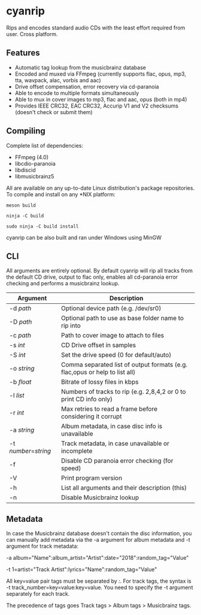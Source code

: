 cyanrip
=======
Rips and encodes standard audio CDs with the least effort required from user. Cross platform.

Features
--------
 * Automatic tag lookup from the musicbrainz database
 * Encoded and muxed via FFmpeg (currently supports flac, opus, mp3, tta, wavpack, alac, vorbis and aac)
 * Drive offset compensation, error recovery via cd-paranoia
 * Able to encode to multiple formats simultaneously
 * Able to mux in cover images to mp3, flac and aac, opus (both in mp4)
 * Provides IEEE CRC32, EAC CRC32, Accurip V1 and V2 checksums (doesn't check or submit them)


Compiling
---------
Complete list of dependencies:

 * FFmpeg (4.0)
 * libcdio-paranoia
 * libdiscid
 * libmusicbrainz5

All are available on any up-to-date Linux distribution's package repositories. To compile and install on any *NIX platform:

`meson build`

`ninja -C build`

`sudo ninja -C build install`

cyanrip can be also built and ran under Windows using MinGW


CLI
---

All arguments are entirely optional. By default cyanrip will rip all tracks from the default CD drive, output to flac only, enables all cd-paranoia error checking and performs a musicbrainz lookup.

| Argument             | Description                                                                |
|----------------------|----------------------------------------------------------------------------|
| -d *path*            | Optional device path (e.g. /dev/sr0)                                       |
| -D *path*            | Optional path to use as base folder name to rip into                       |
| -c *path*            | Path to cover image to attach to files                                     |
| -s *int*             | CD Drive offset in samples                                                 |
| -S *int*             | Set the drive speed (0 for default/auto)                                   |
| -o *string*          | Comma separated list of output formats (e.g. flac,opus or help to list all)|
| -b *float*           | Bitrate of lossy files in kbps                                             |
| -l *list*            | Numbers of tracks to rip (e.g. 2,8,4,2 or 0 to print CD info only)         |
| -r *int*             | Max retries to read a frame before considering it corrupt                  |
| -a *string*          | Album metadata, in case disc info is unavailable                           |
| -t *number*=*string* | Track metadata, in case unavailable or incomplete                          |
| -f                   | Disable CD paranoia error checking (for speed)                             |
| -V                   | Print program version                                                      |
| -h                   | List all arguments and their description (this)                            |
| -n                   | Disable Musicbrainz lookup                                                 |


Metadata
--------

In case the Musicbrainz database doesn't contain the disc information, you can manually add metadata via the -a argument for album metadata and -t argument for track metadata:

-a album="Name":album_artist="Artist":date="2018":random_tag="Value"

-t 1=artist="Track Artist":lyrics="Name":random_tag="Value"

All key=value pair tags must be separated by *:*. For track tags, the syntax is -t track_number=key=value:key=value. You need to specify the -t argument separately for each track.

The precedence of tags goes Track tags > Album tags > Musicbrainz tags.
